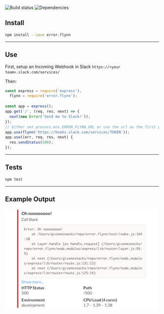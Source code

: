 ![Build status](https://travis-ci.org/makerbot/error.flynn.svg)
![Dependencies](https://david-dm.org/makerbot/error.flynn.svg)

## Install
```sh
npm install --save error.flynn
```

---

## Use
First, setup an Incoming Webhook in Slack `https://<your team>.slack.com/services/`

Then:

```js
const express = require('express'),
  flynn = require('error.flynn');

const app = express();
app.get('/', (req, res, next) => {
  next(new Error('Send me to Slack!'));
});
// Either set process.env.ERROR_FLYNN_URL or use the url as the first param for flynn)
app.use(flynn('https://hooks.slack.com/services/TOKEN'));
app.use((err, req, res, next) {
  res.sendStatus(500);
});
```

---

## Tests
```sh
npm test
```

---

## Example Output

![Slack message](https://raw.githubusercontent.com/makerbot/error.flynn/gh-pages/example.png)


